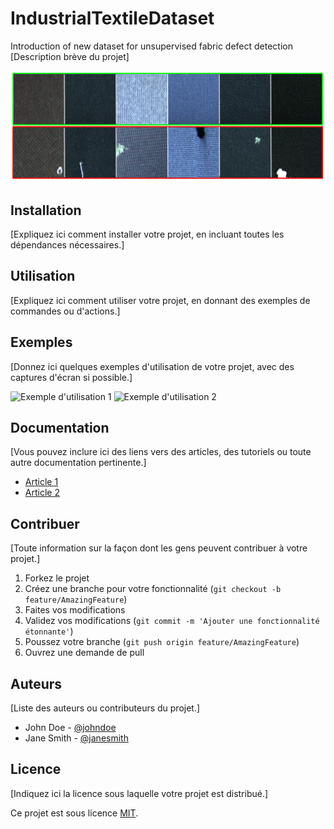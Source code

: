 # IndustrialTextileDataset
Introduction of new dataset for unsupervised fabric defect detection 
[Description brève du projet]

![Capture d'écran](Samples.png)

## Installation

[Expliquez ici comment installer votre projet, en incluant toutes les dépendances nécessaires.]

## Utilisation

[Expliquez ici comment utiliser votre projet, en donnant des exemples de commandes ou d'actions.]

## Exemples

[Donnez ici quelques exemples d'utilisation de votre projet, avec des captures d'écran si possible.]

![Exemple d'utilisation 1](screenshots/example1.png)
![Exemple d'utilisation 2](screenshots/example2.png)

## Documentation

[Vous pouvez inclure ici des liens vers des articles, des tutoriels ou toute autre documentation pertinente.]

- [Article 1](https://www.example.com/article1)
- [Article 2](https://www.example.com/article2)

## Contribuer

[Toute information sur la façon dont les gens peuvent contribuer à votre projet.]

1. Forkez le projet
2. Créez une branche pour votre fonctionnalité (`git checkout -b feature/AmazingFeature`)
3. Faites vos modifications
4. Validez vos modifications (`git commit -m 'Ajouter une fonctionnalité étonnante'`)
5. Poussez votre branche (`git push origin feature/AmazingFeature`)
6. Ouvrez une demande de pull

## Auteurs

[Liste des auteurs ou contributeurs du projet.]

- John Doe - [@johndoe](https://github.com/johndoe)
- Jane Smith - [@janesmith](https://github.com/janesmith)

## Licence

[Indiquez ici la licence sous laquelle votre projet est distribué.]

Ce projet est sous licence [MIT](https://opensource.org/licenses/MIT).
